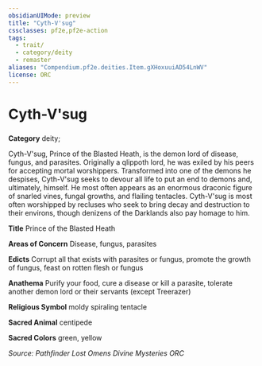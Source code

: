 ```yaml
---
obsidianUIMode: preview
title: "Cyth-V'sug"
cssclasses: pf2e,pf2e-action
tags:
  - trait/
  - category/deity
  - remaster
aliases: "Compendium.pf2e.deities.Item.gXHoxuuiAD54LnWV"
license: ORC
---
```

# Cyth-V'sug

### 

**Category** deity; 




Cyth-V'sug, Prince of the Blasted Heath, is the demon lord of disease, fungus, and parasites. Originally a qlippoth lord, he was exiled by his peers for accepting mortal worshippers. Transformed into one of the demons he despises, Cyth-V'sug seeks to devour all life to put an end to demons and, ultimately, himself. He most often appears as an enormous draconic figure of snarled vines, fungal growths, and flailing tentacles. Cyth-V'sug is most often worshipped by recluses who seek to bring decay and destruction to their environs, though denizens of the Darklands also pay homage to him.

**Title** Prince of the Blasted Heath

**Areas of Concern** Disease, fungus, parasites

**Edicts** Corrupt all that exists with parasites or fungus, promote the growth of fungus, feast on rotten flesh or fungus

**Anathema** Purify your food, cure a disease or kill a parasite, tolerate another demon lord or their servants (except Treerazer)

**Religious Symbol** moldy spiraling tentacle

**Sacred Animal** centipede

**Sacred Colors** green, yellow

*Source: Pathfinder Lost Omens Divine Mysteries*
*ORC*